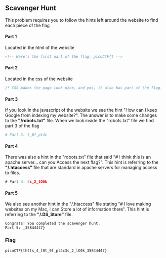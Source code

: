 ## Scavenger Hunt

This problem requires you to follow the hints left around the website to find each piece of the flag

#### Part 1 
Located in the html of the website
```html
<!-- Here's the first part of the flag: picoCTF{t -->
```

#### Part 2 
Located in the css of the website
```css
/* CSS makes the page look nice, and yes, it also has part of the flag. Here's part 2: h4ts_4_l0 */
```

#### Part 3 
If you look in the javascript of the website we see the hint "How can I keep Google from indexing my website?". The answer is to make some changes to the **"/robots.txt"** file. When we look inside the "robots.txt" file we find part 3 of the flag 
```python
# Part 3: t_0f_pl4c
```

#### Part 4 
There was also a hint in the "robots.txt" file that said "# I think this is an apache server... can you Access the next flag?". This hint is referring to the **"/.htaccess"** file that are standard in apache servers for managing access to files.
```js
# Part 4: 3s_2_lO0k
```

#### Part 5 
We also see another hint in the "/.htaccess" file stating "# I love making websites on my Mac, I can Store a lot of information there". This hint is referring to the **"/.DS_Store"** file.
```
Congrats! You completed the scavenger hunt. 
Part 5: _35844447}
```


### Flag
`picoCTF{th4ts_4_l0t_0f_pl4c3s_2_lO0k_35844447}`
